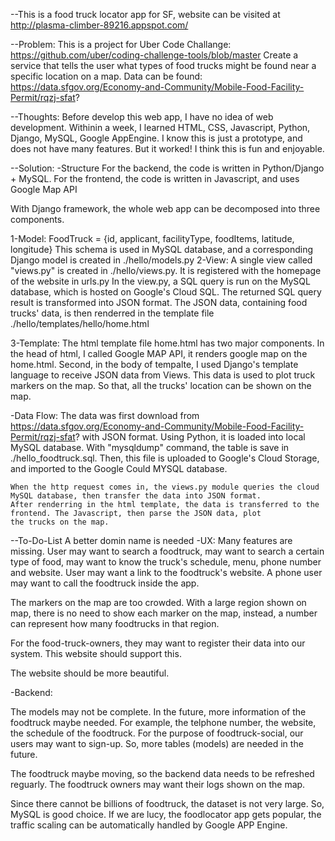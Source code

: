 --This is a food truck locator app for SF, website can be visited at
http://plasma-climber-89216.appspot.com/

--Problem:
   This is a project for Uber Code Challange: https://github.com/uber/coding-challenge-tools/blob/master
	Create a service that tells the user what types of food trucks might be found near a specific location on a map.
	Data can be found: https://data.sfgov.org/Economy-and-Community/Mobile-Food-Facility-Permit/rqzj-sfat?

--Thoughts:
Before develop this web app, I have no idea of web development. 
Withinin a  week, I learned HTML, CSS, Javascript, Python, Django, MySQL, Google AppEngine.
I know this is just a prototype, and does not have many features. But it worked!
I think this is fun and enjoyable. 

--Solution:
-Structure
For the backend, the code is written in Python/Django + MySQL.
For the frontend, the code is written in Javascript, and uses Google Map API 

With Django framework, the whole web app can be decomposed into three components. 
 
1-Model: 
	FoodTruck = {id, applicant, facilityType, foodItems, latitude, longitude}
    This schema is used in MySQL database, and a corresponding Django model is created in ./hello/models.py
2-View:
	A single view called "views.py" is created in ./hello/views.py. It is registered with the homepage of the website in urls.py
	In the view.py, a SQL query is run on the MySQL database, which is hosted on Google's Cloud SQL.
	The returned SQL query result is transformed into JSON format.
	The JSON data, containing food trucks' data, is then renderred in the template file ./hello/templates/hello/home.html

3-Template:
	The html template file home.html has two major components. In the head of html, I called Google MAP API, it renders google map 
    on the home.html. Second, in the body of tempalte, I used Django's template language to receive JSON data from Views. This data 
	is used to plot truck markers on the map. So that, all the trucks' location can be shown on the map. 

-Data Flow:
	The data was first download from https://data.sfgov.org/Economy-and-Community/Mobile-Food-Facility-Permit/rqzj-sfat?
    with JSON format. Using Python, it is loaded into local MySQL database. With "mysqldump" command, the table is save in
	 ./hello_foodtruck.sql. Then, this file is uploaded to Google's Cloud Storage, and imported to the Google Could MYSQL database.

	When the http request comes in, the views.py module queries the cloud MySQL database, then transfer the data into JSON format. 
	After renderring in the html template, the data is transferred to the frontend. The Javascript, then parse the JSON data, plot 
	the trucks on the map.

--To-Do-List
A better domin name is needed
-UX:
Many features are missing. User may want to search a foodtruck, may want to search a certain type of food, may want to know the 
truck's schedule, menu, phone number and website. User may want a link to the foodtruck's website. A phone user may want to call the foodtruck inside the app. 

The markers on the map are too crowded. With a large region shown on map, there is no need to show each marker on the map, 
instead, a number can represent how many foodtrucks in that region. 

For the food-truck-owners, they may want to register their data into our system. This website should support this. 

The website should be more beautiful.

-Backend:

The models may not be complete. In the future, more information of the foodtruck maybe needed. For example, the telphone number, 
the website, the schedule of the foodtruck. 
For the purpose of foodtruck-social, our users may want to sign-up. So, more tables (models) are needed in the future. 

The foodtruck maybe moving, so the backend data needs to be refreshed reguarly. 
The foodtruck owners may want their logs shown on the map. 


Since there cannot be billions of foodtruck, the dataset is not very large. So, MySQL is good choice. 
If we are lucy, the foodlocator app gets popular, the traffic scaling can be automatically handled by Google APP Engine. 
 











